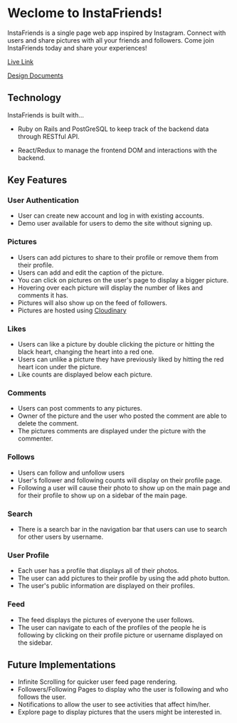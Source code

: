 # Weclome to InstaFriends!

InstaFriends is a single page web app inspired by Instagram. Connect with users and share pictures with all your friends and followers. Come join InstaFriends today and share your experiences!

[Live Link](https://instafriends-.herokuapp.com/#/)

[Design Documents](https://github.com/dchen323/InstaFriends/wiki)

## Technology

InstaFriends is built with...
  * Ruby on Rails and PostGreSQL to keep track of the backend data through RESTful API.

  * React/Redux to manage the frontend DOM and interactions with the backend.


## Key Features

### User Authentication
  * User can create new account and log in with existing accounts.
  * Demo user available for users to demo the site without signing up.

### Pictures
  * Users can add pictures to share to their profile or remove them from their profile.
  * Users can add and edit the caption of the picture.
  * You can click on pictures on the user's page to display a bigger picture.
  * Hovering over each picture will display the number of likes and comments it has.
  * Pictures will also show up on the feed of followers.
  * Pictures are hosted using [Cloudinary](https://cloudinary.com/)

### Likes
  * Users can like a picture by double clicking the picture or hitting the black heart, changing the heart into a red one.
  * Users can unlike a picture they have previously liked by hitting the red heart icon under the picture.
  * Like counts are displayed below each picture.

### Comments
  * Users can post comments to any pictures.
  * Owner of the picture and the user who posted the comment are able to delete the comment.
  * The pictures comments are displayed under the picture with the commenter.

### Follows
  * Users can follow and unfollow users
  * User's follower and following counts will display on their profile page.
  * Following a user will cause their photo to show up on the main page and for their profile to show up on a sidebar of the main page.

### Search
  * There is a search bar in the navigation bar that users can use to search for other users by username.

### User Profile
  * Each user has a profile that displays all of their photos.
  * The user can add pictures to their profile by using the add photo button.
  * The user's public information are displayed on their profiles.

### Feed
  * The feed displays the pictures of everyone the user follows.
  * The user can navigate to each of the profiles of the people he is following by clicking on their profile picture or username displayed on the sidebar.

## Future Implementations
  * Infinite Scrolling for quicker user feed page rendering.
  * Followers/Following Pages to display who the user is following and who follows the user.
  * Notifications to allow the user to see activities that affect him/her.
  * Explore page to display pictures that the users might be interested in.
